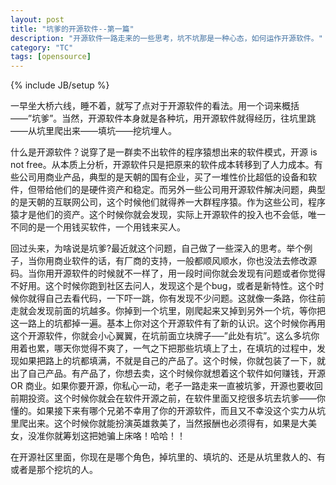```yaml
---
layout: post
title: "坑爹的开源软件--第一篇"
description: "开源软件一路走来的一些思考，坑不坑那是一种心态，如何运作开源软件。"
category: "TC"
tags: [opensource]
---
```

{% include JB/setup %}

一早坐大桥六线，睡不着，就写了点对于开源软件的看法。用一个词来概括——”坑爹”。当然，开源软件本身就是各种坑，用开源软件就得经历，往坑里跳——从坑里爬出来——填坑——挖坑埋人。

什么是开源软件？说穿了是一群卖不出软件的程序猿想出来的软件模式，开源 is not free。从本质上分析，开源软件只是把原来的软件成本转移到了人力成本。有些公司用商业产品，典型的是天朝的国有企业，买了一堆性价比超低的设备和软件，但带给他们的是硬件资产和稳定。而另外一些公司用开源软件解决问题，典型的是天朝的互联网公司，这个时候他们就得养一大群程序猿。作为这些公司，程序猿才是他们的资产。这个时候你就会发现，实际上开源软件的投入也不会低，唯一不同的是一个用钱买软件，一个用钱来买人。

回过头来，为啥说是坑爹?最近就这个问题，自己做了一些深入的思考。举个例子，当你用商业软件的话，有厂商的支持，一般都顺风顺水，你也没法去修改源码。当你用开源软件的时候就不一样了，用一段时间你就会发现有问题或者你觉得不好用。这个时候你跑到社区去问人，发现这个是个bug，或者是新特性。这个时候你就得自己去看代码，一下吓一跳，你有发现不少问题。这就像一条路，你往前走就会发现前面的坑越多。你掉到一个坑里，刚爬起来又掉到另外一个坑，等你把这一路上的坑都掉一遍。基本上你对这个开源软件有了新的认识。这个时候你再用这个开源软件，你就会小心翼翼，在坑前面立块牌子──”此处有坑”。这么多坑你用着也累，哪天你觉得不爽了，一气之下把那些坑填上了土，在填坑的过程中，发现如果把路上的坑都填满，不就是自己的产品了。这个时候，你就包装了一下，就出了自己产品。有产品了，你想去卖，这个时候你就想着这个软件如何赚钱，开源 OR 商业。如果你要开源，你私心一动，老子一路走来一直被坑爹，开源也要收回前期投资。这个时候你就会在软件开源之前，在软件里面又挖很多坑去坑爹——你懂的。如果接下来有哪个兄弟不幸用了你的开源软件，而且又不幸没这个实力从坑里爬出来。这个时候你就能扮演英雄救美了，当然报酬也必须得有，如果是大美女，没准你就筹划这把她骗上床咯！哈哈！！

在开源社区里面，你现在是哪个角色，掉坑里的、填坑的、还是从坑里救人的、有或者是那个挖坑的人。
